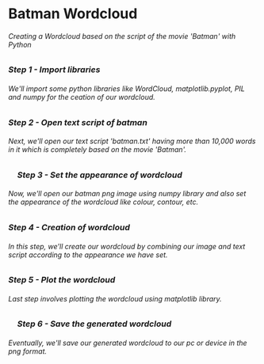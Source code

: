 # Batman Wordcloud
###### Creating a Wordcloud based on the script of the movie 'Batman' with Python

### _Step 1 - Import libraries_
###### We'll import some python libraries like WordCloud, matplotlib.pyplot, PIL and numpy for the ceation of our wordcloud.

### _Step 2 - Open text script of batman_
###### Next, we'll open our text script 'batman.txt' having more than 10,000 words in it which is completely based on the movie 'Batman'.
<a href="url"><img src="http://github.com/RawatMeghna/Batman_Wordcloud/batman.png" align="left" height="10" width="15"></a>

### _Step 3 - Set the appearance of wordcloud_
###### Now, we'll open our batman png image using numpy library and also set the appearance of the wordcloud like colour, contour, etc.

### _Step 4 - Creation of wordcloud_
###### In this step, we'll create our wordcloud by combining our image and text script according to the appearance we have set.

### _Step 5 - Plot the wordcloud_
###### Last step involves plotting the wordcloud using matplotlib library.
<a href="url"><img src="http://github.com/RawatMeghna/Batman_Wordcloud/batman_color_wordcloud.png" align="left" height="10" width="15"></a>

### _Step 6 - Save the generated wordcloud_
###### Eventually, we'll save our generated wordcloud to our pc or device in the png format.
<a href="url"><img src="http://github.com/RawatMeghna/Batman_Wordcloud/batman_bnw_wordcloud.png" align="left" height="10" width="15"></a>
<a href="url"><img src="http://github.com/RawatMeghna/Batman_Wordcloud/batman_joker_wordcloud.png" align="left" height="10" width="10"></a>
<a href="url"><img src="http://github.com/RawatMeghna/Batman_Wordcloud/batman_silhouette_wordcloud.png" align="left" height="10" width="10"></a>
